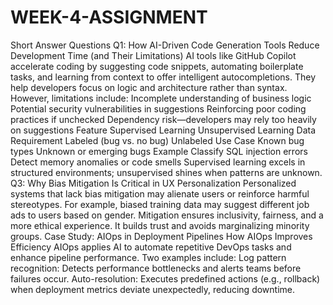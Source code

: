 # WEEK-4-ASSIGNMENT
Short Answer Questions
Q1: How AI-Driven Code Generation Tools Reduce Development Time (and Their Limitations) AI tools like GitHub Copilot accelerate coding by suggesting code snippets, automating boilerplate tasks, and learning from context to offer intelligent autocompletions. They help developers focus on logic and architecture rather than syntax. However, limitations include:
Incomplete understanding of business logic
Potential security vulnerabilities in suggestions
Reinforcing poor coding practices if unchecked
Dependency risk—developers may rely too heavily on suggestions
Feature	Supervised Learning	Unsupervised Learning
Data Requirement	Labeled (bug vs. no bug)	Unlabeled
Use Case	Known bug types	Unknown or emerging bugs
Example	Classify SQL injection errors	Detect memory anomalies or code smells
Supervised learning excels in structured environments; unsupervised shines when patterns are unknown.
Q3: Why Bias Mitigation Is Critical in UX Personalization Personalized systems that lack bias mitigation may alienate users or reinforce harmful stereotypes. For example, biased training data may suggest different job ads to users based on gender. Mitigation ensures inclusivity, fairness, and a more ethical experience. It builds trust and avoids marginalizing minority groups.
Case Study: AIOps in Deployment Pipelines
How AIOps Improves Efficiency AIOps applies AI to automate repetitive DevOps tasks and enhance pipeline performance. Two examples include:
Log pattern recognition: Detects performance bottlenecks and alerts teams before failures occur.
Auto-resolution: Executes predefined actions (e.g., rollback) when deployment metrics deviate unexpectedly, reducing downtime.
